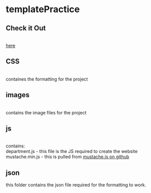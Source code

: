 # templatePractice
<h2>Check it Out</h2>
<br><a href="https://mshehan.github.io/templatePractice/index.html" target="_blank">here</a>
<h2>CSS</h2>
  <br>containes the formatting for the project
<h2>images</h2>
  <br>contains the image files for the project
<h2>js</h2>
<br>contains: 
  <br>department.js - this file is the JS required to create the website
  <br>mustache.min.js - this is pulled from <a href="https://github.com/janl/mustache.js/">mustache.js on github</a>
<h2>json</h2>
  this folder contains the json file required for the formatting to work. 
